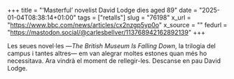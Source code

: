 +++
title = "‘Masterful’ novelist David Lodge dies aged 89"
date = "2025-01-04T08:38:14+01:00"
tags = ["retalls"]
slug = "76198"
x_url = "https://www.bbc.com/news/articles/cx2nzgp5yp0o"
x_source = ""
fedurl = "https://mastodon.social/@carlesbellver/113768942162892139"
+++

Les seues novel·les —*The British Museum Is Falling Down*, la trilogia del campus i tantes altres— em van alegrar moltes estones quan més ho necessitava. Ara vindrà el moment de rellegir-les. Descanse en pau David Lodge.

